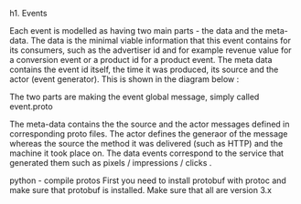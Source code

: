 h1. Events 

Each event is modelled as having two main parts - the data and the meta-data. The data is the minimal viable information that this event contains for its consumers, such as the advertiser id and for example revenue value for a conversion event or a product id for a product event. The meta data contains the event id itself, the time it was produced, its source and the actor (event generator).
This is shown in the diagram below :

<add diagram>


The two parts are making the event global message, simply called event.proto 

The meta-data contains the the source and the actor messages defined in corresponding proto files. 
The actor defines the generaor of the message whereas the source the method it was delivered (such as HTTP) and the machine it took place on. 
The data events correspond to the service that generated them such as pixels / impressions / clicks . 


python - compile protos 
First you need to install protobuf with protoc and make sure that protobuf is installed. Make sure that all are version 3.x 
